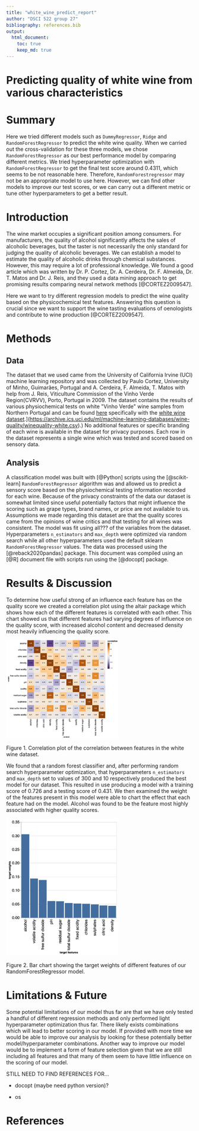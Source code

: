 ```yaml
---
title: "white_wine_predict_report"
author: "DSCI 522 group 27"
bibliography: references.bib
output: 
  html_document:
    toc: true
    keep_md: true
---
```




# Predicting quality of white wine from various characteristics

# **Summary**

Here we tried different models such as `DummyRegressor`, `Ridge` and `RandomForestRegressor` to predict the white wine quality. When we carried out the cross-validation for these three models, we chose `RandomForestRegressor` as our best performance model by comparing different metrics. We tried hyperparameter optimization with `RandomForestRegressor` to get the final test score around 0.4311, which seems to be not reasonable here. Therefore, `RandomForestregressor` may not be an appropriate model to use here. However, we can find other models to improve our test scores, or we can carry out a different metric or tune other hyperparameters to get a better result.

# **Introduction**

The wine market occupies a significant position among consumers. For manufacturers, the quality of alcohol significantly affects the sales of alcoholic beverages, but the taster is not necessarily the only standard for judging the quality of alcoholic beverages. We can establish a model to estimate the quality of alcoholic drinks through chemical substances. However, this may require a lot of professional knowledge. We found a good article which was written by Dr. P. Cortez, Dr. A. Cerdeira, Dr. F. Almeida, Dr. T. Matos and Dr. J. Reis, and they used a data mining approach to get promising results comparing neural network methods [@CORTEZ2009547].

Here we want to try different regression models to predict the wine quality based on the physicochemical test features. Answering this question is crucial since we want to support the wine tasting evaluations of oenologists and contribute to wine production [@CORTEZ2009547].

# **Methods**

## **Data**

The dataset that we used came from the University of California Irvine (UCI) machine learning repository and was collected by Paulo Cortez, University of Minho, Guimarães, Portugal and A. Cerdeira, F. Almeida, T. Matos with help from J. Reis, Viticulture Commission of the Vinho Verde Region(CVRVV), Porto, Portugal in 2009. The dataset contains the results of various physiochemical tests on white "Vinho Verde" wine samples from Northern Portugal and can be found [here](https://archive.ics.uci.edu/ml/datasets/wine+quality) specifically with the [white wine dataset](%5Bhttps://archive.ics.uci.edu/ml/machine-learning-databases/wine-quality/winequality-white.csv).](<https://archive.ics.uci.edu/ml/machine-learning-databases/wine-quality/winequality-white.csv>).) No additional features or specific branding of each wine is available in the dataset for privacy purposes. Each row in the dataset represents a single wine which was tested and scored based on sensory data.

## **Analysis**

A classification model was built with [@Python] scripts using the [@scikit-learn] `RandomForestRegressor` algorithm was and allowed us to predict a sensory score based on the physiochemical testing information recorded for each wine. Because of the privacy constraints of the data our dataset is somewhat limited since useful potentially factors that might influence the scoring such as grape types, brand names, or price are not available to us. Assumptions we made regarding this dataset are that the quality scores came from the opinions of wine critics and that testing for all wines was consistent. The model was fit using all??? of the variables from the dataset. Hyperparameters `n_estimators` and `max_depth` were optimized via random search while all other hyperparameters used the default sklearn `RandomForestRegressor` values. The data was processed using the [@reback2020pandas] package. This document was compiled using an [@R] document file with scripts run using the [@docopt] package.

# **Results & Discussion**

To determine how useful strong of an influence each feature has on the quality score we created a correlation plot using the altair package which shows how each of the different features is correlated with each other. This chart showed us that different features had varying degrees of influence on the quality score, with increased alcohol content and decreased density most heavily influencing the quality score.

<div class="figure">
<img src="../results/feature_correlation.png" alt="Figure 1. Correlation plot of the correlation between features in the white wine dataset." width="60%" />
<p class="caption">Figure 1. Correlation plot of the correlation between features in the white wine dataset.</p>
</div>

We found that a random forest classifier and, after performing random search hyperparameter optimization, that hyperparameters `n_estimators` and `max_depth` set to values of 300 and 10 respectively produced the best model for our dataset. This resulted in use producing a model with a training score of 0.726 and a testing score of 0.431. We then examined the weight of the features present in this model were able to chart the effect that each feature had on the model. Alcohol was found to be the feature most highly associated with higher quality scores.

<div class="figure">
<img src="../results/feature_weight.png" alt="Figure 2. Bar chart showing the target weights of different features of our RandomForestRegressor model." width="60%" />
<p class="caption">Figure 2. Bar chart showing the target weights of different features of our RandomForestRegressor model.</p>
</div>

# Limitations & Future

Some potential limitations of our model thus far are that we have only tested a handful of different regression methods and only performed light hyperparameter optimization thus far. There likely exists combinations which will lead to better scoring in our model. If provided with more time we would be able to improve our analysis by looking for these potentially better model/hyperparameter combinations. Another way to improve our model would be to implement a form of feature selection given that we are still including all features and that many of them seem to have little influence on the scoring of our model.

STILL NEED TO FIND REFERENCES FOR...

-   docopt (maybe need python version)?

-   os

# References
